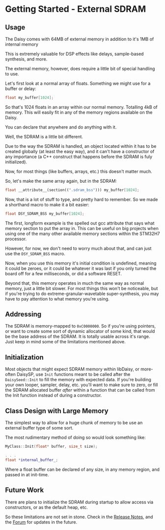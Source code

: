 # Getting Started - External SDRAM

## Usage

The Daisy comes with 64MB of external memory in addition to it's 1MB of internal memory

This is extremely valuable for DSP effects like delays, sample-based synthesis, and more.

The external memory, however, does require a little bit of special handling to use.

Let's first look at a normal array of floats. Something we might use for a buffer or delay:

```cpp
float my_buffer[1024];
```

So that's 1024 floats in an array within our normal memory. Totalling 4kB of memory. This will easily fit in any of the memory regions available on the Daisy.

You can declare that anywhere and do anything with it.

Well, the SDRAM is a little bit different.

Due to the way the SDRAM is handled, an object located within it has to be created globally (at least the easy way), and it can't have a constructor of any importance (a C++ construct that happens before the SDRAM is fuly initialized).

Now, for most things (like buffers, arrays, etc.) this doesn't matter much.

So, let's make the same array again, but in the SDRAM:

```cpp
float __attribute__(section((".sdram_bss"))) my_buffer[1024];
```

Now, that is a lot of stuff to type, and pretty hard to remember. So we made a shorthand macro to make it a bit easier:

```cpp
float DSY_SDRAM_BSS my_buffer[1024];
```

The first, longform example is the spelled out gcc attribute that says what memory section to put the array in. This can be useful on big projects when using one of the many other available memory sections within the STM32H7 processor.

However, for now, we don't need to worry much about that, and can just use the `DSY_SDRAM_BSS` macro.

Now, when you use this memory it's initial condition is undefined, meaning it could be zeroes, or it could be whatever it was last if you only turned the board off for a few milliseconds, or did a software RESET.

Beyond that, this memory operates in much the same way as normal memory, just a little bit slower. For most things this won't be noticeable, but if you're trying to do extreme-granular-wavetable super-synthesis, you may have to pay attention to what memory you're using.

## Addressing

The SDRAM is memory-mapped to `0xC0000000`. So if you're using pointers, or want to create some sort of dynamic allocator of some kind, that would be the base address of the SDRAM. It is totally usable across it's range. Just keep in mind some of the limitations mentioned above.

## Initialization

Most objects that might expect SDRAM memory within libDaisy, or more-often DaisySP, use `Init` functions meant to be called after the `DaisySeed::Init` to fill the memory with expected data. If you're building your own looper, sampler, delay, etc. you'll want to make sure to zero, or fill the SDRAM allocated buffer _after_ within a function that can be called from the Init function instead of during a constructor.

## Class Design with Large Memory

The simplest way to allow for a huge chunk of memory to be use an external buffer type of some sort.

The most rudimentary method of doing so would look something like:

```cpp
MyClass::Init(float* buffer, size_t size);

. . .
float *internal_buffer_;
```

Where a float buffer can be declared of any size, in any memory region, and passed in at init-time.

## Future Work

There are plans to initialize the SDRAM during startup to allow access via constructors, or as the default heap, etc.

So these limitations are not set in stone. Check in the [Release Notes](https://github.com/electro-smith/libDaisy/releases), and the [Forum](https://forum.electro-smith.com) for updates in the future.
